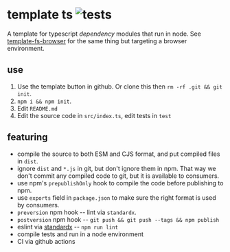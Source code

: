 # template ts ![tests](https://github.com/nichoth/template-ts/actions/workflows/nodejs.yml/badge.svg)

A template for typescript *dependency* modules that run in node. See [template-fs-browser](https://github.com/nichoth/template-ts-browser) for the same thing but targeting a browser environment.

## use

1. Use the template button in github. Or clone this then `rm -rf .git && git init`.
2. `npm i && npm init`.
3. Edit `README.md`
4. Edit the source code in `src/index.ts`, edit tests in `test`

## featuring

* compile the source to both ESM and CJS format, and put compiled files in `dist`.
* ignore `dist` and `*.js` in git, but don't ignore them in npm. That way we don't commit any compiled code to git, but it is available to consumers.
* use npm's `prepublishOnly` hook to compile the code before publishing to npm.
* use `exports` field in `package.json` to make sure the right format is used by consumers.
* `preversion` npm hook -- lint via `standardx`.
* `postversion` npm hook -- `git push && git push --tags && npm publish`
* eslint via [standardx](https://www.npmjs.com/package/standardx) -- `npm run lint`
* compile tests and run in a node environment
* CI via github actions
